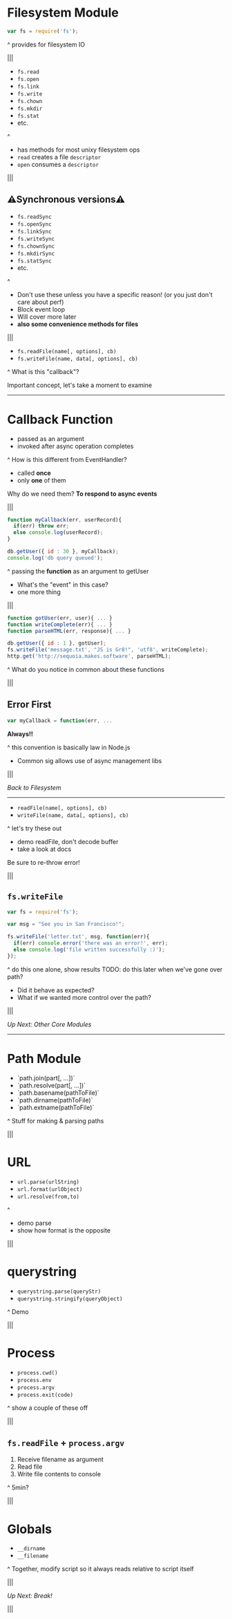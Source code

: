 # Filesystem Module

```js
var fs = require('fs');
```

^ provides for filesystem IO

|||

* `fs.read`
* `fs.open`
* `fs.link`
* `fs.write`
* `fs.chown`
* `fs.mkdir`
* `fs.stat`
* etc.

^ 
- has methods for most unixy filesystem ops
- `read` creates a file `descriptor`
- `open` consumes a `descriptor`

|||

## 	&#9888;Synchronous versions&#9888;
* `fs.readSync`
* `fs.openSync`
* `fs.linkSync`
* `fs.writeSync`
* `fs.chownSync`
* `fs.mkdirSync`
* `fs.statSync`
* etc.

^
- Don't use these unless you have a specific reason! (or you just don't care
  about perf)
- Block event loop
- Will cover more later
- **also some convenience methods for files**

|||

* `fs.readFile(name[, options], cb)`
* `fs.writeFile(name, data[, options], cb)`

^ What is this "callback"?

Important concept, let's take a moment to examine

---

# Callback Function

* passed as an argument
* invoked after async operation completes

^
How is this different from EventHandler?
- called **once** 
- only **one** of them

Why do we need them? **To respond to async events**

|||

```js
function myCallback(err, userRecord){
  if(err) throw err;
  else console.log(userRecord);
}

db.getUser({ id : 30 }, myCallback);
console.log('db query queued');
```

^
passing the **function** as an argument to getUser
- What's the "event" in this case?
- one more thing

|||

```js
function gotUser(err, user){ ... }
function writeComplete(err){ ... }
function parseHTML(err, response){ ... }

db.getUser({ id : 1 }, gotUser);
fs.writeFile('message.txt', "JS is Gr8!", 'utf8', writeComplete);
http.get('http://sequoia.makes.software', parseHTML);
```

^ What do you notice in common about these functions

|||

## Error First

```js
var myCallback = function(err, ...
```

**Always!!** <!-- .element: class="fragment" -->

^ this convention is basically law in Node.js
- Common sig allows use of async management libs

|||

<!-- .slide: data-state="transition" -->
*Back to Filesystem*

---

* `readFile(name[, options], cb)`
* `writeFile(name, data[, options], cb)`

^ let's try these out
- demo readFile, don't decode buffer
- take a look at docs

Be sure to re-throw error!

|||

<!-- .slide: data-state="exercise" -->
## `fs.writeFile`

```js
var fs = require('fs');

var msg = "See you in San Francisco!";

fs.writeFile('letter.txt', msg, function(err){
  if(err) console.error('there was an error!', err);
  else console.log('file written successfully :)');
});
```

^ do this one alone, show results
TODO: do this later when we've gone over path?

- Did it behave as expected?
- What if we wanted more control over the path?

|||

<!-- .slide: data-state="transition" -->
*Up Next: Other Core Modules*

---

# Path Module

<ul>
  <li>`path.join(part[, ...])`</li>
  <li>`path.resolve(part[, ...])`</li>
  <li>`path.basename(pathToFile)`</li>
  <li>`path.dirname(pathToFile)`</li>
  <li>`path.extname(pathToFile)`</li>
</ul>

^ Stuff for making & parsing paths

|||

# URL

* `url.parse(urlString)`
* `url.format(urlObject)`
* `url.resolve(from,to)`

^
- demo parse
- show how format is the opposite

|||

# querystring

* `querystring.parse(queryStr)`
* `querystring.stringify(queryObject)`

^ Demo

|||

# Process

* `process.cwd()`
* `process.env`
* `process.argv`
* `process.exit(code)`

^ show a couple of these off

|||

<!-- .slide: data-state="exercise" -->
## `fs.readFile` + `process.argv`

1. Receive filename as argument
2. Read file
3. Write file contents to console

^ 5min?

|||

# Globals

* `__dirname`
* `__filename`

^ Together, modify script so it always reads relative to script itself


|||

<!-- .slide: data-state="transition" -->
*Up Next: Break!*

|||

